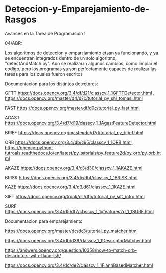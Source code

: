 # Deteccion-y-Emparejamiento-de-Rasgos
Avances en la Tarea de Programacion 1

04/ABR:

Los algoritmos de deteccion y emparejamiento etsan ya funcionando, y ya se encuentran integrados dentro de un solo algoritmo, "detectAndMatch.py". Aun se realizaran algunos cambios, como limpiar el codigo, pero los programas ya son perfectamente capaces de realizar las tareas para los cuales fueron escritos.




Documentacion para los distintos detectores:

GFTT    https://docs.opencv.org/3.4/df/d21/classcv_1_1GFTTDetector.html , https://docs.opencv.org/master/d4/d8c/tutorial_py_shi_tomasi.html

FAST    https://docs.opencv.org/master/df/d0c/tutorial_py_fast.html

AGAST   https://docs.opencv.org/3.4/d7/d19/classcv_1_1AgastFeatureDetector.html

BRIEF   https://docs.opencv.org/master/dc/d7d/tutorial_py_brief.html

ORB     https://docs.opencv.org/3.4/db/d95/classcv_1_1ORB.html, https://opencv-python-tutroals.readthedocs.io/en/latest/py_tutorials/py_feature2d/py_orb/py_orb.html

AKAZE   https://docs.opencv.org/3.4/d8/d30/classcv_1_1AKAZE.html

BRISK   https://docs.opencv.org/3.4/de/dbf/classcv_1_1BRISK.html

KAZE    https://docs.opencv.org/3.4/d3/d61/classcv_1_1KAZE.html

SIFT    https://docs.opencv.org/trunk/da/df5/tutorial_py_sift_intro.html

SURF    https://docs.opencv.org/3.4/d5/df7/classcv_1_1xfeatures2d_1_1SURF.html



Documentacion para emparejamiento:

https://docs.opencv.org/master/dc/dc3/tutorial_py_matcher.html

https://docs.opencv.org/3.4/db/d39/classcv_1_1DescriptorMatcher.html

https://answers.opencv.org/question/10358/how-to-match-orb-descriptors-with-flann-lsh/

https://docs.opencv.org/3.4/dc/de2/classcv_1_1FlannBasedMatcher.html


